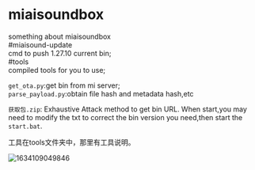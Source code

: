 # miaisoundbox
something about miaisoundbox<br>
#miaisound-update <br>
cmd to push 1.27.10 current bin;<br>
#tools<br>
compiled tools for you to use;<br>

`get_ota.py`:get bin from mi server;<br>
`parse_payload.py`:obtain  file hash  and metadata hash,etc <br>

`获取包.zip`: Exhaustive Attack method to get bin URL. When start,you may need to modify the txt to correct the bin version you need,then start the `start.bat`.<br>

工具在tools文件夹中，那里有工具说明。



![1634109049846](https://user-images.githubusercontent.com/8010088/137085504-c3bbab3e-9721-457c-9e03-e9b58c36a3c5.png)
